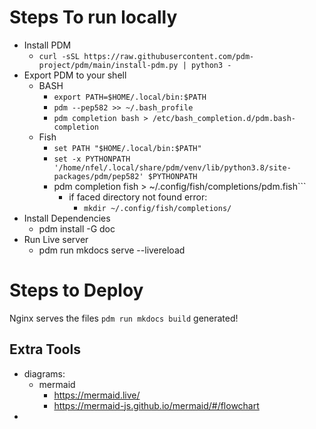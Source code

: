 # Steps To run locally
- Install PDM
  -  ```curl -sSL https://raw.githubusercontent.com/pdm-project/pdm/main/install-pdm.py | python3 -```
- Export PDM to your shell
  - BASH
    - ```export PATH=$HOME/.local/bin:$PATH```
    - ```pdm --pep582 >> ~/.bash_profile```
    - ```pdm completion bash > /etc/bash_completion.d/pdm.bash-completion```
  - Fish
    -  ```set PATH "$HOME/.local/bin:$PATH"```
    -  ```set -x PYTHONPATH '/home/nfel/.local/share/pdm/venv/lib/python3.8/site-packages/pdm/pep582' $PYTHONPATH ```
    -  pdm completion fish > ~/.config/fish/completions/pdm.fish```
       -  if faced directory not found error:
          - ```mkdir ~/.config/fish/completions/```
- Install Dependencies 
  - pdm install -G doc
- Run Live server 
  - pdm run mkdocs serve --livereload

# Steps to Deploy 
Nginx serves the files ```pdm run mkdocs build``` generated!

## Extra Tools
- diagrams:
  - mermaid
    - https://mermaid.live/
    - https://mermaid-js.github.io/mermaid/#/flowchart
- 